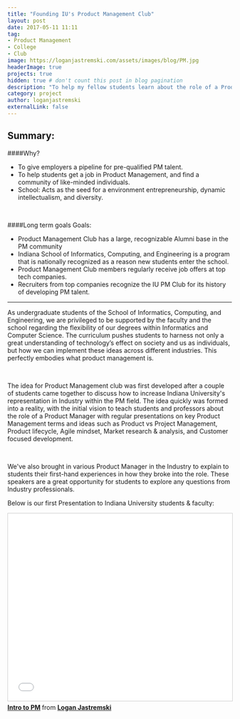 ```yaml
---
title: "Founding IU's Product Management Club"
layout: post
date: 2017-05-11 11:11
tag:
- Product Management
- College
- Club
image: https://loganjastremski.com/assets/images/blog/PM.jpg  
headerImage: true
projects: true
hidden: true # don't count this post in blog pagination
description: "To help my fellow students learn about the role of a Product Manager"
category: project
author: loganjastremski
externalLink: false
---
```


## Summary:

####Why?
<ul>
<li>To give employers a pipeline for pre-qualified PM talent.</li>
<li>To help students get a job in Product Management, and find a community of like-minded individuals.</li>
<li>School: Acts as the seed for a environment entrepreneurship, dynamic intellectualism, and diversity. </li>
</ul>
<br>

####Long term goals Goals:
<ul>
<li>Product Management Club has a large, recognizable Alumni base in the PM community</li>
<li>Indiana School of Informatics, Computing, and Engineering is a program that is nationally recognized as a reason new students enter the school. </li>
<li>Product Management Club members regularly receive job offers at top tech companies.</li>
<li>Recruiters from top companies recognize the IU PM Club for its history of developing PM talent. </li>
</ul>

---

As undergraduate students of the School of Informatics, Computing, and Engineering, we are privileged to be supported by the faculty and the school regarding the flexibility of our degrees within Informatics and Computer Science. The curriculum pushes students to harness not only a great understanding of technology’s effect on society and us as individuals, but how we can implement these ideas across different industries. This perfectly embodies what product management is.

<br>

The idea for Product Management club was first developed after a couple of students came together to discuss how to increase Indiana University's representation in Industry within the PM field.  The idea quickly was formed into a reality, with the initial vision to teach students and professors about the role of a Product Manager with regular presentations on key Product Management terms and ideas such as Product vs Project Management, Product lifecycle, Agile mindset, Market research & analysis, and Customer focused development.

<br>

We've also brought in various Product Manager in the Industry to explain to students their first-hand experiences in how they broke into the role. These speakers are a great opportunity for students to explore any questions from Industry professionals.



Below is our first Presentation to Indiana University students & faculty:
<iframe src="//www.slideshare.net/slideshow/embed_code/key/zI6A0j9jSZpgXc" width="510" height="420" frameborder="0" marginwidth="0" marginheight="0" scrolling="no" style="border:1px solid #CCC; border-width:1px; margin-bottom:5px; max-width: 100%;" allowfullscreen> </iframe> <div style="margin-bottom:5px"> <strong> <a href="//www.slideshare.net/LoganJastremski/intro-to-pm-82008553" title="Intro to PM" target="_blank">Intro to PM</a> </strong> from <strong><a href="//www.slideshare.net/LoganJastremski" target="_blank">Logan Jastremski</a></strong> </div>






